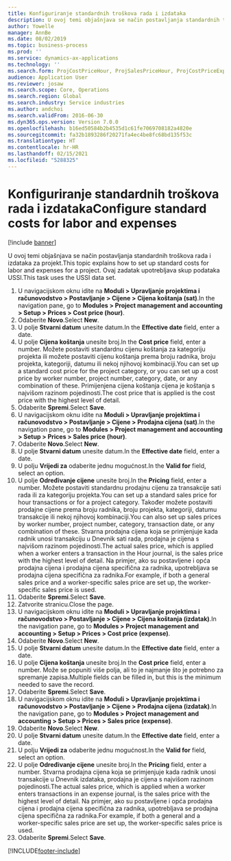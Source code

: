 ```yaml
---
title: Konfiguriranje standardnih troškova rada i izdataka
description: U ovoj temi objašnjava se način postavljanja standardnih troškova rada i izdataka za projekt.
author: Yowelle
manager: AnnBe
ms.date: 08/02/2019
ms.topic: business-process
ms.prod: ''
ms.service: dynamics-ax-applications
ms.technology: ''
ms.search.form: ProjCostPriceHour, ProjSalesPriceHour, ProjCostPriceExpense, ProjSalesPriceCost
audience: Application User
ms.reviewer: josaw
ms.search.scope: Core, Operations
ms.search.region: Global
ms.search.industry: Service industries
ms.author: andchoi
ms.search.validFrom: 2016-06-30
ms.dyn365.ops.version: Version 7.0.0
ms.openlocfilehash: b16ed50584b2b4535d1c61fe7069708182a4820e
ms.sourcegitcommit: fa32b1893286f20271fa4ec4be8fc68bd135f53c
ms.translationtype: HT
ms.contentlocale: hr-HR
ms.lasthandoff: 02/15/2021
ms.locfileid: "5288325"
---
```

# <a name="configure-standard-costs-for-labor-and-expenses"></a><span data-ttu-id="ceaf8-103">Konfiguriranje standardnih troškova rada i izdataka</span><span class="sxs-lookup"><span data-stu-id="ceaf8-103">Configure standard costs for labor and expenses</span></span>

[!include [banner](../../includes/banner.md)]

<span data-ttu-id="ceaf8-104">U ovoj temi objašnjava se način postavljanja standardnih troškova rada i izdataka za projekt.</span><span class="sxs-lookup"><span data-stu-id="ceaf8-104">This topic explains how to set up standard costs for labor and expenses for a project.</span></span> <span data-ttu-id="ceaf8-105">Ovaj zadatak upotrebljava skup podataka USSI.</span><span class="sxs-lookup"><span data-stu-id="ceaf8-105">This task uses the USSI data set.</span></span>

1. <span data-ttu-id="ceaf8-106">U navigacijskom oknu idite na **Moduli > Upravljanje projektima i računovodstvo > Postavljanje > Cijene > Cijena koštanja (sat)**.</span><span class="sxs-lookup"><span data-stu-id="ceaf8-106">In the navigation pane, go to **Modules > Project management and accounting > Setup > Prices > Cost price (hour)**.</span></span>
2. <span data-ttu-id="ceaf8-107">Odaberite **Novo**.</span><span class="sxs-lookup"><span data-stu-id="ceaf8-107">Select **New**.</span></span>
3. <span data-ttu-id="ceaf8-108">U polje **Stvarni datum** unesite datum.</span><span class="sxs-lookup"><span data-stu-id="ceaf8-108">In the **Effective date** field, enter a date.</span></span>
4. <span data-ttu-id="ceaf8-109">U polje **Cijena koštanja** unesite broj.</span><span class="sxs-lookup"><span data-stu-id="ceaf8-109">In the **Cost price** field, enter a number.</span></span> <span data-ttu-id="ceaf8-110">Možete postaviti standardnu cijenu koštanja za kategoriju projekta ili možete postaviti cijenu koštanja prema broju radnika, broju projekta, kategoriji, datumu ili nekoj njihovoj kombinaciji.</span><span class="sxs-lookup"><span data-stu-id="ceaf8-110">You can set up a standard cost price for the project category, or you can set up a cost price by worker number, project number, category, date, or any combination of these.</span></span> <span data-ttu-id="ceaf8-111">Primijenjena cijena koštanja cijena je koštanja s najvišom razinom pojedinosti.</span><span class="sxs-lookup"><span data-stu-id="ceaf8-111">The cost price that is applied is the cost price with the highest level of detail.</span></span>  
5. <span data-ttu-id="ceaf8-112">Odaberite **Spremi**.</span><span class="sxs-lookup"><span data-stu-id="ceaf8-112">Select **Save**.</span></span>
6. <span data-ttu-id="ceaf8-113">U navigacijskom oknu idite na **Moduli > Upravljanje projektima i računovodstvo > Postavljanje > Cijene > Prodajna cijena (sat)**.</span><span class="sxs-lookup"><span data-stu-id="ceaf8-113">In the navigation pane, go to **Modules > Project management and accounting > Setup > Prices > Sales price (hour)**.</span></span>
7. <span data-ttu-id="ceaf8-114">Odaberite **Novo**.</span><span class="sxs-lookup"><span data-stu-id="ceaf8-114">Select **New**.</span></span>
8. <span data-ttu-id="ceaf8-115">U polje **Stvarni datum** unesite datum.</span><span class="sxs-lookup"><span data-stu-id="ceaf8-115">In the **Effective date** field, enter a date.</span></span>
9. <span data-ttu-id="ceaf8-116">U polju **Vrijedi za** odaberite jednu mogućnost.</span><span class="sxs-lookup"><span data-stu-id="ceaf8-116">In the **Valid for** field, select an option.</span></span>
10. <span data-ttu-id="ceaf8-117">U polje **Određivanje cijene** unesite broj.</span><span class="sxs-lookup"><span data-stu-id="ceaf8-117">In the **Pricing** field, enter a number.</span></span> <span data-ttu-id="ceaf8-118">Možete postaviti standardnu prodajnu cijenu za transakcije sati rada ili za kategoriju projekta.</span><span class="sxs-lookup"><span data-stu-id="ceaf8-118">You can set up a standard sales price for hour transactions or for a project category.</span></span> <span data-ttu-id="ceaf8-119">Također možete postaviti prodajne cijene prema broju radnika, broju projekta, kategoriji, datumu transakcije ili nekoj njihovoj kombinaciji.</span><span class="sxs-lookup"><span data-stu-id="ceaf8-119">You can also set up sales prices by worker number, project number, category, transaction date, or any combination of these.</span></span> <span data-ttu-id="ceaf8-120">Stvarna prodajna cijena koja se primjenjuje kada radnik unosi transakciju u Dnevnik sati rada, prodajna je cijena s najvišom razinom pojedinosti.</span><span class="sxs-lookup"><span data-stu-id="ceaf8-120">The actual sales price, which is applied when a worker enters a transaction in the Hour journal, is the sales price with the highest level of detail.</span></span> <span data-ttu-id="ceaf8-121">Na primjer, ako su postavljene i opća prodajna cijena i prodajna cijena specifična za radnika, upotrebljava se prodajna cijena specifična za radnika.</span><span class="sxs-lookup"><span data-stu-id="ceaf8-121">For example, if both a general sales price and a worker-specific sales price are set up, the worker-specific sales price is used.</span></span>  
11. <span data-ttu-id="ceaf8-122">Odaberite **Spremi**.</span><span class="sxs-lookup"><span data-stu-id="ceaf8-122">Select **Save**.</span></span>
12. <span data-ttu-id="ceaf8-123">Zatvorite stranicu.</span><span class="sxs-lookup"><span data-stu-id="ceaf8-123">Close the page.</span></span>
13. <span data-ttu-id="ceaf8-124">U navigacijskom oknu idite na **Moduli > Upravljanje projektima i računovodstvo > Postavljanje > Cijene > Cijena koštanja (izdatak)**.</span><span class="sxs-lookup"><span data-stu-id="ceaf8-124">In the navigation pane, go to **Modules > Project management and accounting > Setup > Prices > Cost price (expense)**.</span></span>
14. <span data-ttu-id="ceaf8-125">Odaberite **Novo**.</span><span class="sxs-lookup"><span data-stu-id="ceaf8-125">Select **New**.</span></span>
15. <span data-ttu-id="ceaf8-126">U polje **Stvarni datum** unesite datum.</span><span class="sxs-lookup"><span data-stu-id="ceaf8-126">In the **Effective date** field, enter a date.</span></span>
16. <span data-ttu-id="ceaf8-127">U polje **Cijena koštanja** unesite broj.</span><span class="sxs-lookup"><span data-stu-id="ceaf8-127">In the **Cost price** field, enter a number.</span></span> <span data-ttu-id="ceaf8-128">Može se popuniti više polja, ali to je najmanje što je potrebno za spremanje zapisa.</span><span class="sxs-lookup"><span data-stu-id="ceaf8-128">Multiple fields can be filled in, but this is the minimum needed to save the record.</span></span>  
17. <span data-ttu-id="ceaf8-129">Odaberite **Spremi**.</span><span class="sxs-lookup"><span data-stu-id="ceaf8-129">Select **Save**.</span></span>
18. <span data-ttu-id="ceaf8-130">U navigacijskom oknu idite na **Moduli > Upravljanje projektima i računovodstvo > Postavljanje > Cijene > Prodajna cijena (izdatak)**.</span><span class="sxs-lookup"><span data-stu-id="ceaf8-130">In the navigation pane, go to **Modules > Project management and accounting > Setup > Prices > Sales price (expense)**.</span></span>
19. <span data-ttu-id="ceaf8-131">Odaberite **Novo**.</span><span class="sxs-lookup"><span data-stu-id="ceaf8-131">Select **New**.</span></span>
20. <span data-ttu-id="ceaf8-132">U polje **Stvarni datum** unesite datum.</span><span class="sxs-lookup"><span data-stu-id="ceaf8-132">In the **Effective date** field, enter a date.</span></span>
21. <span data-ttu-id="ceaf8-133">U polju **Vrijedi za** odaberite jednu mogućnost.</span><span class="sxs-lookup"><span data-stu-id="ceaf8-133">In the **Valid for** field, select an option.</span></span>
22. <span data-ttu-id="ceaf8-134">U polje **Određivanje cijene** unesite broj.</span><span class="sxs-lookup"><span data-stu-id="ceaf8-134">In the **Pricing** field, enter a number.</span></span> <span data-ttu-id="ceaf8-135">Stvarna prodajna cijena koja se primjenjuje kada radnik unosi transakcije u Dnevnik izdataka, prodajna je cijena s najvišom razinom pojedinosti.</span><span class="sxs-lookup"><span data-stu-id="ceaf8-135">The actual sales price, which is applied when a worker enters transactions in an expense journal, is the sales price with the highest level of detail.</span></span> <span data-ttu-id="ceaf8-136">Na primjer, ako su postavljene i opća prodajna cijena i prodajna cijena specifična za radnika, upotrebljava se prodajna cijena specifična za radnika.</span><span class="sxs-lookup"><span data-stu-id="ceaf8-136">For example, if both a general and a worker-specific sales price are set up, the worker-specific sales price is used.</span></span>  
23. <span data-ttu-id="ceaf8-137">Odaberite **Spremi**.</span><span class="sxs-lookup"><span data-stu-id="ceaf8-137">Select **Save**.</span></span>



[!INCLUDE[footer-include](../../includes/footer-banner.md)]